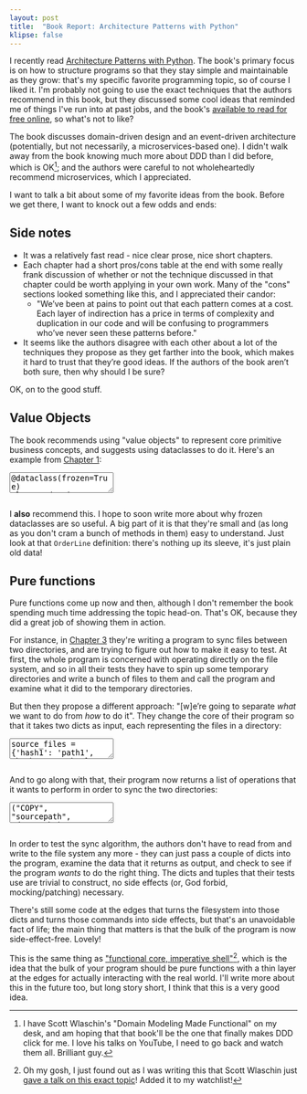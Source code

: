 ```yaml
---
layout: post
title:  "Book Report: Architecture Patterns with Python"
klipse: false
---
```


I recently read [Architecture Patterns with Python](https://www.cosmicpython.com/). The book's primary focus is on how to structure programs so that they stay simple and maintainable as they grow: that's my specific favorite programming topic, so of course I liked it. I'm probably not going to use the exact techniques that the authors recommend in this book, but they discussed some cool ideas that reminded me of things I've run into at past jobs, and the book's [available to read for free online](https://www.cosmicpython.com/book/preface.html), so what's not to like?

The book discusses domain-driven design and an event-driven architecture (potentially, but not necessarily, a microservices-based one). I didn't walk away from the book knowing much more about DDD than I did before, which is OK[^1]; and the authors were careful to not wholeheartedly recommend microservices, which I appreciated.

I want to talk a bit about some of my favorite ideas from the book. Before we get there, I want to knock out a few odds and ends:

## Side notes
* It was a relatively fast read - nice clear prose, nice short chapters.
* Each chapter had a short pros/cons table at the end with some really frank discussion of whether or not the technique discussed in that chapter could be worth applying in your own work. Many of the "cons" sections looked something like this, and I appreciated their candor:
  * "We’ve been at pains to point out that each pattern comes at a cost. Each layer of indirection has a price in terms of complexity and duplication in our code and will be confusing to programmers who’ve never seen these patterns before."
* It seems like the authors disagree with each other about a lot of the techniques they propose as they get farther into the book, which makes it hard to trust that they’re good ideas. If the authors of the book aren’t both sure, then why should I be sure?

OK, on to the good stuff.

## Value Objects

The book recommends using "value objects" to represent core primitive business concepts, and suggests using dataclasses to do it. Here's an example from [Chapter 1](https://www.cosmicpython.com/book/chapter_01_domain_model.html):

<textarea class="hidden">
@dataclass(frozen=True)
class OrderLine:
    orderid: OrderReference
    sku: ProductReference
    qty: Quantity
</textarea>
<pre class="cm-s-friendship-bracelet"></pre>

I **also** recommend this. I hope to soon write more about why frozen dataclasses are so useful. A big part of it is that they're small and (as long as you don't cram a bunch of methods in them) easy to understand. Just look at that `OrderLine` definition: there's nothing up its sleeve, it's just plain old data!

## Pure functions

Pure functions come up now and then, although I don't remember the book spending much time addressing the topic head-on. That's OK, because they did a great job of showing them in action.

For instance, in [Chapter 3](https://www.cosmicpython.com/book/chapter_03_abstractions.html) they're writing a program to sync files between two directories, and are trying to figure out how to make it easy to test. At first, the whole program is concerned with operating directly on the file system, and so in all their tests they have to spin up some temporary directories and write a bunch of files to them and call the program and examine what it did to the temporary directories.

But then they propose a different approach: "[w]e’re going to separate _what_ we want to do from _how_ to do it". They change the core of their program so that it takes two dicts as input, each representing the files in a directory:

<textarea class="hidden">
source_files = {'hash1': 'path1', 'hash2': 'path2'}
dest_files = {'hash1': 'path1', 'hash2': 'pathX'}
</textarea>
<pre class="cm-s-friendship-bracelet"></pre>

And to go along with that, their program now returns a list of operations that it wants to perform in order to sync the two directories:

<textarea class="hidden">
("COPY", "sourcepath", "destpath"),
("MOVE", "old", "new"),
</textarea>
<pre class="cm-s-friendship-bracelet"></pre>

In order to test the sync algorithm, the authors don't have to read from and write to the file system any more - they can just pass a couple of dicts into the program, examine the data that it returns as output, and check to see if the program _wants_ to do the right thing. The dicts and tuples that their tests use are trivial to construct, no side effects (or, God forbid, mocking/patching) necessary.

There's still some code at the edges that turns the filesystem into those dicts and turns those commands into side effects, but that's an unavoidable fact of life; the main thing that matters is that the bulk of the program is now side-effect-free. Lovely!

This is the same thing as ["functional core, imperative shell"](https://www.destroyallsoftware.com/screencasts/catalog/functional-core-imperative-shell)[^2], which is the idea that the bulk of your program should be pure functions with a thin layer at the edges for actually interacting with the real world. I'll write more about this in the future too, but long story short, I think that this is a very good idea.





[^1]: I have Scott Wlaschin's "Domain Modeling Made Functional" on my desk, and am hoping that that book'll be the one that finally makes DDD click for me. I love his talks on YouTube, I need to go back and watch them all. Brilliant guy.

[^2]: Oh my gosh, I just found out as I was writing this that Scott Wlaschin just [gave a talk on this exact topic](https://www.youtube.com/watch?v=P1vES9AgfC4)! Added it to my watchlist!


<!-- TODO turn this into something i can just include-->
<!-- TODO can i make, like, a directive out of this textarea/pre thing? -->

<script src="{{ site.baseurl }}/assets/js/codemirror.js?v={{ site.time }}"></script>
<script src="{{ site.baseurl }}/assets/js/codemirror_python.js?v={{ site.time }}"></script>
<script src="{{ site.baseurl }}/assets/js/codemirror_runmode.js?v={{ site.time }}"></script>
<script>
var textAreas = document.getElementsByTagName("textarea");
var pres = document.querySelectorAll("pre.cm-s-friendship-bracelet");

for (var i = 0; i < textAreas.length; i++) {
	CodeMirror.runMode(textAreas[i].value, "python", pres[i]);
}

window.klipse_settings = {
	selector_eval_python_client: '.py',
	codemirror_options_in: {
		theme: "friendship-bracelet"
	},
	codemirror_options_out: {
		theme: "friendship-bracelet"
	}
};
</script>
<script src="{{ site.baseurl }}/assets/js/klipse.min.js?v={{ site.time }}"></script>
